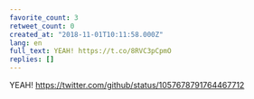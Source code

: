 ```yaml
---
favorite_count: 3
retweet_count: 0
created_at: "2018-11-01T10:11:58.000Z"
lang: en
full_text: YEAH! https://t.co/8RVC3pCpmO
replies: []
---
```


YEAH! <https://twitter.com/github/status/1057678791764467712>
